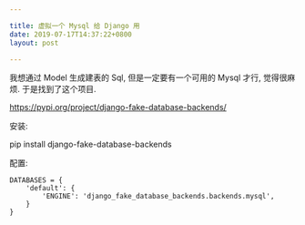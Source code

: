 ```yaml
---

title: 虚拟一个 Mysql 给 Django 用
date: 2019-07-17T14:37:22+0800
layout: post

---
```


我想通过 Model 生成建表的 Sql, 但是一定要有一个可用的 Mysql 才行, 觉得很麻烦. 于是找到了这个项目.

https://pypi.org/project/django-fake-database-backends/

安装:

  pip install django-fake-database-backends


配置:

```
DATABASES = {
    'default': {
        'ENGINE': 'django_fake_database_backends.backends.mysql',
    }
}
```
